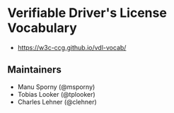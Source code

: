 # Verifiable Driver's License Vocabulary

- https://w3c-ccg.github.io/vdl-vocab/

## Maintainers

- Manu Sporny (@msporny)
- Tobias Looker (@tplooker)
- Charles Lehner (@clehner)
